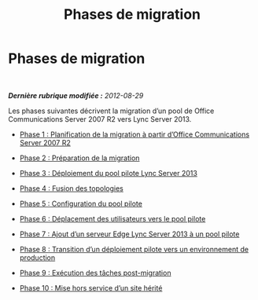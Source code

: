 ﻿---
title: Phases de migration
TOCTitle: Phases de migration
ms:assetid: 71c7cb8e-45f8-441f-b433-03e3d9436992
ms:mtpsurl: https://technet.microsoft.com/fr-fr/library/JJ205002(v=OCS.15)
ms:contentKeyID: 49297659
ms.date: 05/20/2016
mtps_version: v=OCS.15
ms.translationtype: HT
---

# Phases de migration

 

_**Dernière rubrique modifiée :** 2012-08-29_

Les phases suivantes décrivent la migration d’un pool de Office Communications Server 2007 R2 vers Lync Server 2013.

  - [Phase 1 : Planification de la migration à partir d’Office Communications Server 2007 R2](phase-1-plan-your-migration-from-office-communications-server-2007-r2.md)

  - [Phase 2 : Préparation de la migration](phase-2-prepare-for-migration_1.md)

  - [Phase 3 : Déploiement du pool pilote Lync Server 2013](phase-3-deploy-lync-server-2013-pilot-pool_1.md)

  - [Phase 4 : Fusion des topologies](phase-4-merge-topologies.md)

  - [Phase 5 : Configuration du pool pilote](phase-5-configure-the-pilot-pool.md)

  - [Phase 6 : Déplacement des utilisateurs vers le pool pilote](phase-6-move-users-to-the-pilot-pool.md)

  - [Phase 7 : Ajout d’un serveur Edge Lync Server 2013 à un pool pilote](phase-7-add-lync-server-2013-edge-server-to-pilot-pool.md)

  - [Phase 8 : Transition d’un déploiement pilote vers un environnement de production](phase-8-move-from-pilot-deployment-into-production.md)

  - [Phase 9 : Exécution des tâches post-migration](phase-9-complete-post-migration-tasks.md)

  - [Phase 10 : Mise hors service d’un site hérité](phase-10-decommission-legacy-site.md)


